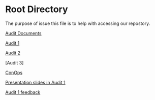 
# Root Directory

The purpose of issue this file is to help with accessing our repostory. 

[Audit Documents](https://github.com/JessYJY/insectfarming.github.io/tree/master/Audit%20Documents)

  [Audit 1](https://github.com/JessYJY/insectfarming.github.io/blob/master/Audit%20Documents/Audit%201.md)
  
  [Audit 2](https://github.com/JessYJY/insectfarming.github.io/blob/master/Audit%20Documents/Audit%202.md)
  
  [Audit 3]
  
  [ConOps](https://github.com/JessYJY/insectfarming.github.io/blob/master/Audit%20Documents/ConOps.pdf)
  
  [Presentation slides in Audit 1](https://github.com/JessYJY/insectfarming.github.io/blob/master/Audit%20Documents/PA1.pptx)
  
  [Audit 1 feedback](https://github.com/JessYJY/insectfarming.github.io/blob/master/Audit%20Documents/Audit%201%20feedback.md)
  
  

